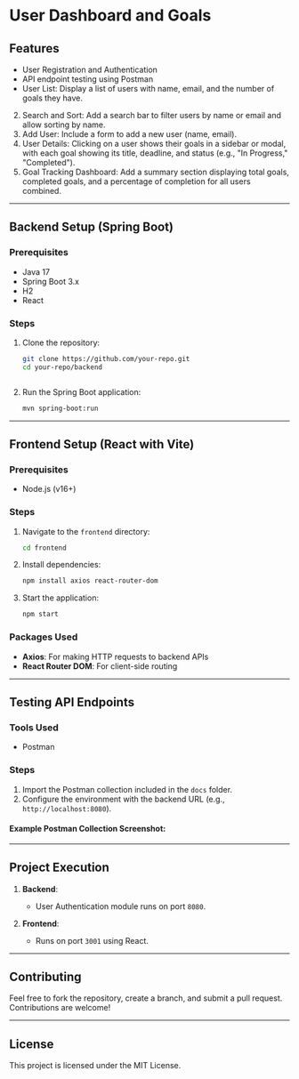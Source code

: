 # User Dashboard and Goals

## Features

- User Registration and Authentication
- API endpoint testing using Postman
-  User List: Display a list of users with name, email, and the number of goals they have. 
2. Search and Sort: Add a search bar to filter users by name or email and allow sorting by 
name. 
3. Add User: Include a form to add a new user (name, email). 
4. User Details: Clicking on a user shows their goals in a sidebar or modal, with each goal 
showing its title, deadline, and status (e.g., "In Progress," "Completed"). 
5. Goal Tracking Dashboard: Add a summary section displaying total goals, completed 
goals, and a percentage of completion for all users combined. 

---

## Backend Setup (Spring Boot)

### Prerequisites
- Java 17
- Spring Boot 3.x
- H2
- React




### Steps
1. Clone the repository:
   ```bash
   git clone https://github.com/your-repo.git
   cd your-repo/backend
   ```

   ```
2. Run the Spring Boot application:
   ```bash
   mvn spring-boot:run
   ```

---

## Frontend Setup (React with Vite)

### Prerequisites
- Node.js (v16+)

### Steps
1. Navigate to the `frontend` directory:
   ```bash
   cd frontend
   ```
2. Install dependencies:
   ```bash
   npm install axios react-router-dom 
   ```
3. Start the application:
   ```bash
   npm start
   ```

### Packages Used
- **Axios**: For making HTTP requests to backend APIs
- **React Router DOM**: For client-side routing

---

## Testing API Endpoints

### Tools Used
- Postman

### Steps
1. Import the Postman collection included in the `docs` folder.
2. Configure the environment with the backend URL (e.g., `http://localhost:8080`).


#### Example Postman Collection Screenshot:

---

## Project Execution

1. **Backend**:
   - User Authentication module runs on port `8080`.

2. **Frontend**:
   - Runs on port `3001` using React.

---

## Contributing
Feel free to fork the repository, create a branch, and submit a pull request. Contributions are welcome!

---

## License
This project is licensed under the MIT License.

